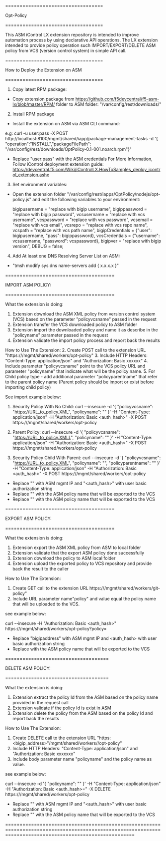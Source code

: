 ==================================

Opt-Policy

==================================


This ASM iControl LX extension repository is intended to improve automation process by using declarative API operations.
The LX extension intended to provide policy operation such IMPORT/EXPORT/DELETE ASM policy from VCS (version control system) in simple API call.



==================================

How to Deploy the Extension on ASM

==================================


1. Copy latest RPM package:

  - Copy extension package from https://github.com/f5devcentral/f5-asm-lx/blob/master/RPM/ folder to ASM folder:
   "/var/config/rest/downloads/"

2. Install RPM package

- Install the extension on ASM via ASM CLI command:

e.g: curl -u user:pass -X POST http://localhost:8100/mgmt/shared/iapp/package-management-tasks -d '{ "operation":"INSTALL","packageFilePath":
"/var/config/rest/downloads/OptPolicy-0.1-001.noarch.rpm"}'

- Replace "user:pass" with the ASM credentials
For More Information, Follow iControl deployment extension guide: https://devcentral.f5.com/Wiki/iControlLX.HowToSamples_deploy_icontrol_extension.ashx

3. Set environment variables:

- Open the extension folder "/var/config/rest/iapps/OptPolicy/nodejs/opt-policy.js" and edit the following variables to your environment:

    bigipusername = "replace with bigip username",
    bigippassword = "replace with bigip password",
    vcsusername = "replace with vcs username",
    vcspassword = "replace with vcs password",
    vcsemail = "replace with vcs email",
    vcsrepo = "replace with vcs repo name",
    vcspath = "replace with vcs path name",
    bigipCredentials = {"user": bigipusername, "pass": bigippassword},
    vcsCredentials = {"username": vcsusername, "password": vcspassword},
    bigipver = "replace with bigip version",
    DEBUG = false;

4. Add At least one DNS Resolving Server List on ASM:
- "tmsh modify sys dns name-servers add { x.x.x.x }"

======================================

IMPORT ASM POLICY:

======================================

What the extension is doing:
1. Extension download the ASM XML policy from version control system (VCS) based on the parameter "policyvcsname" passed in the request
2. Extension transfer the VCS downloaded policy to ASM folder
3. Extension import the downloaded policy and name it as describe in the "policyname" parameter passed in the request
4. Extension validate the import policy process and report back the results


How to Use The Extension:
2. Create POST call to the extension URL "https://<bigipaddress>/mgmt/shared/workers/opt-policy"
3. Include HTTP Headers: "Content-Type: application/json" and "Authorization: Basic xxxxxx"
4. Include parameter "policyvcsname" point to the VCS policy URL and parameter "policyname" that indicate what will be the policy name.
5. For Child policy type - add additional parameter "policyparentname" that refer to the parent policy name (Parent policy should be import or exist before importing child policy)

See import example below:

1. Security Policy With No Child:
curl --insecure -d '{ "policyvcsname": "<https://URL_to_policy.XML>", "policyname": "<policy name>" }' -H "Content-Type: application/json" -H "Authorization: Basic <auth_hash>" -X POST https://<bigipaddress>/mgmt/shared/workers/opt-policy

2. Parent Policy:
curl --insecure -d '{ "policyvcsname": "<https://URL_to_policy.XMLL>", "policyname": "<policy name>" }' -H "Content-Type: application/json" -H "Authorization: Basic <auth_hash>" -X POST https://<bigipaddress>/mgmt/shared/workers/opt-policy

3. Security Policy Child With Parent:
curl --insecure -d '{ "policyvcsname": "<https://URL_to_policy.XML>", "policyname": "<policy name>", "policyparentname": "<parent policy name>" }' -H "Content-Type: application/json" -H "Authorization: Basic <auth_hash>" -X POST https://<bigipaddress>/mgmt/shared/workers/opt-policy

- Replace "<bigipaddress>" with ASM mgmt IP and "<auth_hash>" with user basic authorization string
- Replace "<policy name>" with the ASM policy name that will be exported to the VCS
- Replace "<parent policy name>" with the ASM policy name that will be exported to the VCS


======================================

EXPORT ASM POLICY:

======================================

What the extension is doing:
1. Extension export the ASM XML policy from ASM to local folder
2. Extension validate that the export ASM policy done successfully
3. Extension download the policy to ASM local folder
3. Extension upload the exported policy to VCS repository and provide back the result to the caller  

How to Use The Extension:
1. Create GET call to the extension URL https://<bigipaddress>/mgmt/shared/workers/git-policy"
2. Include URL parameter name"policy" and value equal the policy name that will be uploaded to the VCS.

see example below:

curl --insecure -H "Authorization: Basic <auth_hash>" https://<bigipaddress>/mgmt/shared/workers/opt-policy?policy=<policy name>

- Replace "bigipaddress" with ASM mgmt IP and <auth_hash> with user basic authorization string
- Replace <policy name> with the ASM policy name that will be exported to the VCS


====================================

DELETE ASM POLICY:

====================================

What the extension is doing:
1. Extension extract the policy Id from the ASM based on the policy name provided in the request call
2. Extension validate if the policy Id is exist in ASM
3. Extension delete the policy from the ASM based on the policy Id and report back the results

How to Use The Extension:
1. Create DELETE call to the extension URL "https:<bigip_address>"/mgmt/shared/workers//opt-policy"
2. Include HTTP Headers: "Content-Type: application/json" and "Authorization: Basic xxxxxxx"
3. Include body parameter name "policyname" and the policy name as value.

see example below:

curl --insecure -d '{ "policyname": "<policy name>" }' -H "Content-Type: application/json" -H "Authorization: Basic <auth_hash>=" -X DELETE https://<bigipaddress>/mgmt/shared/workers/opt-policy

- Replace "<bigipaddress>" with ASM mgmt IP and "<auth_hash>" with user basic authorization string
- Replace "<policy name>" with the ASM policy name that will be exported to the VCS

=========================================================================================================================================================
